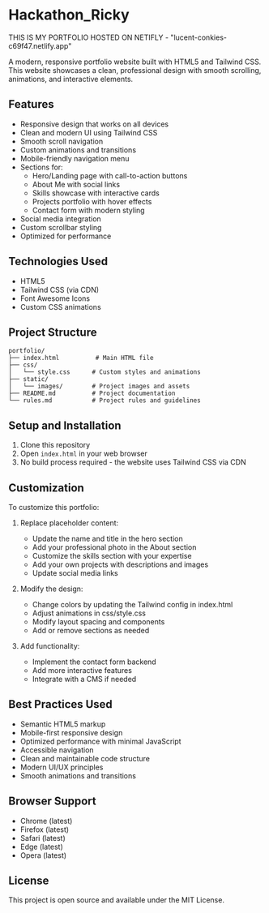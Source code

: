 # Hackathon_Ricky
THIS IS MY PORTFOLIO HOSTED ON NETIFLY - "lucent-conkies-c69f47.netlify.app"


A modern, responsive portfolio website built with HTML5 and Tailwind CSS. This website showcases a clean, professional design with smooth scrolling, animations, and interactive elements.

## Features

- Responsive design that works on all devices
- Clean and modern UI using Tailwind CSS
- Smooth scroll navigation
- Custom animations and transitions
- Mobile-friendly navigation menu
- Sections for:
  - Hero/Landing page with call-to-action buttons
  - About Me with social links
  - Skills showcase with interactive cards
  - Projects portfolio with hover effects
  - Contact form with modern styling
- Social media integration
- Custom scrollbar styling
- Optimized for performance

## Technologies Used

- HTML5
- Tailwind CSS (via CDN)
- Font Awesome Icons
- Custom CSS animations

## Project Structure

```
portfolio/
├── index.html          # Main HTML file
├── css/
│   └── style.css      # Custom styles and animations
├── static/
│   └── images/        # Project images and assets
├── README.md          # Project documentation
└── rules.md           # Project rules and guidelines
```

## Setup and Installation

1. Clone this repository
2. Open `index.html` in your web browser
3. No build process required - the website uses Tailwind CSS via CDN

## Customization

To customize this portfolio:

1. Replace placeholder content:
   - Update the name and title in the hero section
   - Add your professional photo in the About section
   - Customize the skills section with your expertise
   - Add your own projects with descriptions and images
   - Update social media links

2. Modify the design:
   - Change colors by updating the Tailwind config in index.html
   - Adjust animations in css/style.css
   - Modify layout spacing and components
   - Add or remove sections as needed

3. Add functionality:
   - Implement the contact form backend
   - Add more interactive features
   - Integrate with a CMS if needed

## Best Practices Used

- Semantic HTML5 markup
- Mobile-first responsive design
- Optimized performance with minimal JavaScript
- Accessible navigation
- Clean and maintainable code structure
- Modern UI/UX principles
- Smooth animations and transitions

## Browser Support

- Chrome (latest)
- Firefox (latest)
- Safari (latest)
- Edge (latest)
- Opera (latest)

## License

This project is open source and available under the MIT License.

